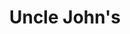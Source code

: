 ---
title: "Uncle John's"
url: /imus/uncle-johns-general-flaviano-yengco-street/
shop: Lebensmittel
---